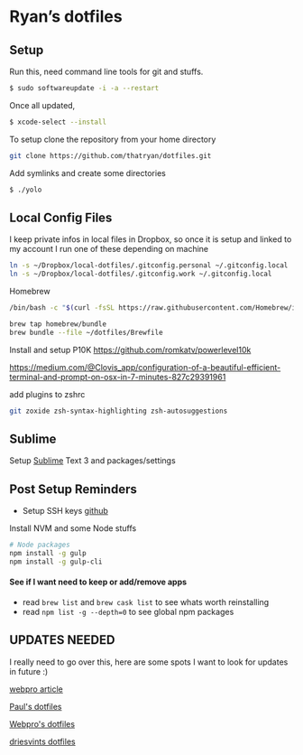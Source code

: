 # Ryan’s dotfiles

## Setup

Run this, need command line tools for git and stuffs.

```bash
$ sudo softwareupdate -i -a --restart
```

Once all updated,

```bash
$ xcode-select --install
```

To setup clone the repository from your home directory

```bash
git clone https://github.com/thatryan/dotfiles.git
```

Add symlinks and create some directories

```bash
$ ./yolo
```

## Local Config Files
I keep private infos in local files in Dropbox, so once it is setup and linked to my account I run one of these depending on machine

```bash
ln -s ~/Dropbox/local-dotfiles/.gitconfig.personal ~/.gitconfig.local
ln -s ~/Dropbox/local-dotfiles/.gitconfig.work ~/.gitconfig.local
```

Homebrew
```bash
/bin/bash -c "$(curl -fsSL https://raw.githubusercontent.com/Homebrew/install/HEAD/install.sh)"
```

```bash
brew tap homebrew/bundle
brew bundle --file ~/dotfiles/Brewfile
```

Install and setup P10K
https://github.com/romkatv/powerlevel10k

https://medium.com/@Clovis_app/configuration-of-a-beautiful-efficient-terminal-and-prompt-on-osx-in-7-minutes-827c29391961

add plugins to zshrc

```bash
git zoxide zsh-syntax-highlighting zsh-autosuggestions
```

## Sublime

Setup [Sublime](/sublime) Text 3 and packages/settings

## Post Setup Reminders

* Setup SSH keys [github](https://help.github.com/articles/connecting-to-github-with-ssh/)

Install NVM and some Node stuffs

```bash
# Node packages
npm install -g gulp
npm install -g gulp-cli
```

#### See if I want need to keep or add/remove apps

* read `brew list` and `brew cask list` to see whats worth reinstalling
* read `npm list -g --depth=0` to see global npm packages


## UPDATES NEEDED

I really need to go over this, here are some spots I want to look for updates in future :)

[webpro article](https://medium.com/@webprolific/getting-started-with-dotfiles-43c3602fd789)

[Paul's dotfiles](https://github.com/paulirish/dotfiles)

[Webpro's dotfiles](https://github.com/webpro/dotfiles)

[driesvints dotfiles](https://github.com/driesvints/dotfiles)
